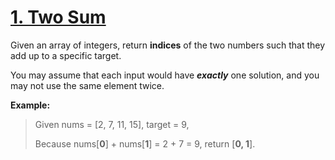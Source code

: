 # [1. Two Sum](https://leetcode.com/problems/two-sum/description/)


Given an array of integers, return **indices** of the two numbers such that they add up to a specific target.

You may assume that each input would have _**exactly**_ one solution, and you may not use the same element twice.

**Example:**

> Given nums = [2, 7, 11, 15], target = 9,
>
> Because nums[**0**] + nums[**1**] = 2 + 7 = 9,
> return [**0, 1**].